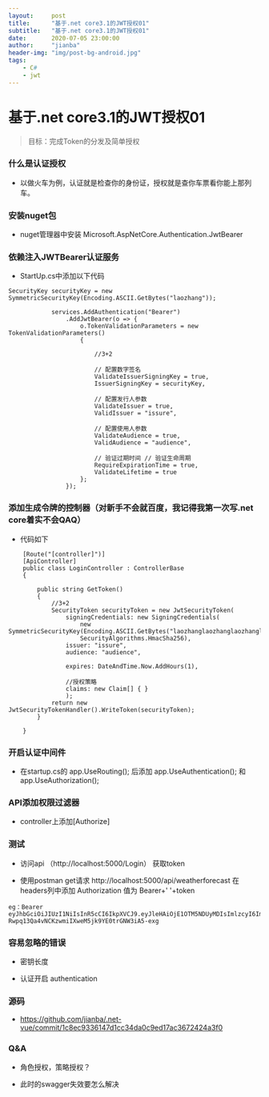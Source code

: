```yaml
---
layout:     post
title:      "基于.net core3.1的JWT授权01"
subtitle:   "基于.net core3.1的JWT授权01"
date:       2020-07-05 23:00:00
author:     "jianba"
header-img: "img/post-bg-android.jpg"
tags:
    - C#
    - jwt
---
```


# 基于.net core3.1的JWT授权01

> 目标：完成Token的分发及简单授权

### 什么是认证授权

- 以做火车为例，认证就是检查你的身份证，授权就是查你车票看你能上那列车。

### 安装nuget包

- nuget管理器中安装 Microsoft.AspNetCore.Authentication.JwtBearer 

### 依赖注入JWTBearer认证服务

- StartUp.cs中添加以下代码

```
SecurityKey securityKey = new SymmetricSecurityKey(Encoding.ASCII.GetBytes("laozhang"));

            services.AddAuthentication("Bearer")
                .AddJwtBearer(o => {
                    o.TokenValidationParameters = new TokenValidationParameters()
                    {

                        //3+2

                        // 配置数字签名
                        ValidateIssuerSigningKey = true,
                        IssuerSigningKey = securityKey,

                        // 配置发行人参数
                        ValidateIssuer = true,
                        ValidIssuer = "issure",

                        // 配置使用人参数
                        ValidateAudience = true,
                        ValidAudience = "audience",

                        // 验证过期时间 // 验证生命周期
                        RequireExpirationTime = true,
                        ValidateLifetime = true
                    };
                });
```

### 添加生成令牌的控制器（对新手不会就百度，我记得我第一次写.net core着实不会QAQ）

- 代码如下

```
    [Route("[controller]")]
    [ApiController]
    public class LoginController : ControllerBase
    {
        
        public string GetToken()
        {
            //3+2
            SecurityToken securityToken = new JwtSecurityToken(
                signingCredentials: new SigningCredentials(
                    new SymmetricSecurityKey(Encoding.ASCII.GetBytes("laozhanglaozhanglaozhanglaozhanglaozhang")),
                    SecurityAlgorithms.HmacSha256),
                issuer: "issure",
                audience: "audience",

                expires: DateAndTime.Now.AddHours(1),

                //授权策略
                claims: new Claim[] { }
                );
            return new JwtSecurityTokenHandler().WriteToken(securityToken);
        }
        
    }
```

### 开启认证中间件

- 在startup.cs的 app.UseRouting(); 后添加 app.UseAuthentication(); 和 app.UseAuthorization();

### API添加权限过滤器

- controller上添加[Authorize]

### 测试

- 访问api （http://localhost:5000/Login） 获取token

- 使用postman get请求 http://localhost:5000/api/weatherforecast 在headers列中添加 Authorization 值为 Bearer+' '+token 

```
eg：Bearer eyJhbGciOiJIUzI1NiIsInR5cCI6IkpXVCJ9.eyJleHAiOjE1OTM5NDUyMDIsImlzcyI6Imlzc3VyZSIsImF1ZCI6ImF1ZGllbmNlIn0.-Rwpq13Qa4vNCKzwmiIXweM5jk9YE0trGNW3iA5-exg 
```

### 容易忽略的错误

- 密钥长度

- 认证开启 authentication

### 源码

- https://github.com/jianba/.net-vue/commit/1c8ec9336147d1cc34da0c9ed17ac3672424a3f0

### Q&A

- 角色授权，策略授权？

- 此时的swagger失效要怎么解决
